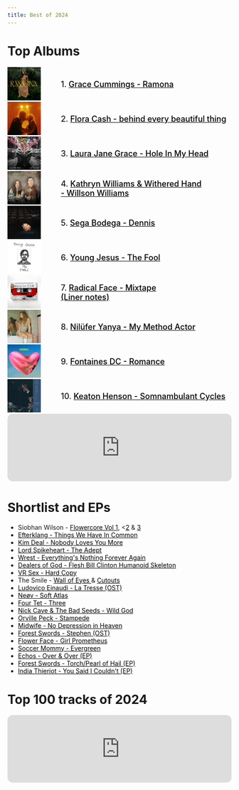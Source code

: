 ```yaml
---
title: Best of 2024
---
```

<style>
  .container {
  display: flex;
  align-items: center;
  justify-content: left
}

img {
  max-width: 75%;
  max-height:75%;
}

.text {
  font-size: 18px;
  padding-left: 20px;
  font-weight: 550;
}

   /* unvisited link */
a:link {
  color: black;
}

/* visited link */
a:visited {
  color: black;
}

/* mouse over link */
a:hover {
  color: MidnightBlue;
}

/* selected link */
a:active {
  color: black;
} 
  </style>
  

# Top Albums
<div class="container">
      <div class="image">
     <a href="https://open.spotify.com/album/1sW5yJBXX7MlGV6bWpjdFZ?si=2w1tDHSWTyyYXxd0YSMgYw">   <img src="/img/gracecummings.jpg"></a>
      </div>
      <div class="text">
      1. <a href="https://open.spotify.com/album/1sW5yJBXX7MlGV6bWpjdFZ?si=2w1tDHSWTyyYXxd0YSMgYw"> Grace Cummings - Ramona </a>
      </div>
    </div>
<div class="container">
      <div class="image">
    <a href="https://open.spotify.com/album/67at8OghnAlTfzw8sgtb1B?si=Fx9xS8_ZTrmLt04vmd3jSg">    <img src="/img/floracash.jpg"> </a>
      </div>
      <div class="text">
     2. <a href="https://open.spotify.com/album/67at8OghnAlTfzw8sgtb1B?si=Fx9xS8_ZTrmLt04vmd3jSg"> Flora Cash - behind every beautiful thing </a>
      </div>
    </div>
<div class="container">
      <div class="image">
      <a href="https://open.spotify.com/album/6uPrNpSpwwNOaeHwhq5ajV?si=Q5SPYr8dRXav0d-QLCZUnA">    <img src="/img/laurajanegrace.jpg"> </a>
      </div>
      <div class="text">
      3. <a href="https://open.spotify.com/album/6uPrNpSpwwNOaeHwhq5ajV?si=Q5SPYr8dRXav0d-QLCZUnA"> Laura Jane Grace - Hole In My Head </a>
      </div>
    </div>
<div class="container">
      <div class="image">
     <a href="https://open.spotify.com/album/5i1gpRUUqGoUX3uqiyNmqV?si=Y2RWp6ekTyapJvNfMLCDog">     <img src="/img/willsonwilliams.jpg"> </a>
      </div>
      <div class="text">
       4. <a href="https://open.spotify.com/album/5i1gpRUUqGoUX3uqiyNmqV?si=Y2RWp6ekTyapJvNfMLCDog"> Kathryn Williams & Withered Hand <br> - Willson Williams </a>
      </div>
    </div>
<div class="container">
      <div class="image">
     <a href="https://open.spotify.com/album/40kTY3AQkWQuo6yA8SnT5s?si=Qfgp8O9tTgqzPzdS6UdgRg">     <img src="/img/segabodega.jpg"> </a>
      </div>
      <div class="text">
      5. <a href="https://open.spotify.com/album/40kTY3AQkWQuo6yA8SnT5s?si=Qfgp8O9tTgqzPzdS6UdgRg"> Sega Bodega - Dennis </a>
      </div>
    </div>
<div class="container">
      <div class="image">
    <a href="https://open.spotify.com/album/4kVOZ2pGbo4GBjyYZbPPS9?si=Cfv5KAeeSuCznw8gDW01Wg">      <img src="/img/youngjesus.jpg"> </a>
      </div>
      <div class="text">
     6. <a href="https://open.spotify.com/album/4kVOZ2pGbo4GBjyYZbPPS9?si=Cfv5KAeeSuCznw8gDW01Wg"> Young Jesus - The Fool </a>
      </div>
    </div>

<div class="container">
      <div class="image">
    <a href="https://open.spotify.com/album/2ms9PCGviIdSR1SDcn8xjN?si=Lq5aEjENSxKTB7sFk1U0FQ">      <img src="/img/radicalface.jpg"> </a>
      </div>
      <div class="text">
      7. <a href="https://open.spotify.com/album/2ms9PCGviIdSR1SDcn8xjN?si=Lq5aEjENSxKTB7sFk1U0FQ"> Radical Face - Mixtape </a> <br>
       <a href="https://www.radicalface.com/blog/2024/11/12/mixtape-liner-notes">(Liner notes)</a>
      </div>
    </div>
<div class="container">
      <div class="image">
  <a href="https://open.spotify.com/album/4BBVZgRsWeNVgGmub6LY3p?si=tnyrTupeQWKyYJrjt4JaVw">        <img src="/img/niluferyanya.jpg"> </a>
      </div>
      <div class="text">
     8. <a href="https://open.spotify.com/album/4BBVZgRsWeNVgGmub6LY3p?si=tnyrTupeQWKyYJrjt4JaVw"> Nilüfer Yanya - My Method Actor</a>
      </div>
    </div>
<div class="container">
      <div class="image">
    <a href="https://open.spotify.com/album/287QQ922OsJYh8aFNGdJG5?si=haOch85UQ3yAS17hWcomsQ">      <img src="/img/fontainesdc.jpg"> </a>
      </div>
      <div class="text">
      9. <a href="https://open.spotify.com/album/287QQ922OsJYh8aFNGdJG5?si=haOch85UQ3yAS17hWcomsQ"> Fontaines DC - Romance </a>
      </div>
    </div>
<div class="container">
      <div class="image">
    <a href="https://open.spotify.com/album/3h9QjkAdxLZGgZgbqjU2S4?si=jnkZAlUNSuG_HBHB1DyYoQ">      <img src="/img/keatonhenson.jpg"> </a>
      </div>
      <div class="text">
      10. <a href="https://open.spotify.com/album/3h9QjkAdxLZGgZgbqjU2S4?si=jnkZAlUNSuG_HBHB1DyYoQ"> Keaton Henson - Somnambulant Cycles </a>
      </div>
    </div>
<iframe style="border-radius:12px" src="https://open.spotify.com/embed/playlist/13OmRuq3htFXrqbXbq1lZQ?utm_source=generator&theme=0" width="100%" height="152" frameBorder="0" allowfullscreen="" allow="autoplay; clipboard-write; encrypted-media; fullscreen; picture-in-picture" loading="lazy"></iframe>

# Shortlist and EPs
- Siobhan Wilson - <a href="https://open.spotify.com/album/4iRIBCOHiWKDvP4IhWSJ70?si=5F7ZJaaBQ6G5He_MWtP_AQ">Flowercore Vol 1</a>, <<a href="https://open.spotify.com/album/3b7QjtNW5GSZmaZhCao9CS?si=l_4KuLGsQXCENdOoSWqCSg">2</a> & <a href="https://open.spotify.com/album/2tbF4TtXRKpTXmOrdJFara?si=8J59Y96MR52Yflk2AY8WsA">3</a>
- <a href="https://open.spotify.com/album/7nbZ6zoCutfdWwFM4Bekpn?si=lwVTtHbLTq26UKzKfU_D1w">Efterklang - Things We Have In Common </a>
- <a href="https://open.spotify.com/album/6MygjJ2a8narXmZnk9ifKp?si=cAC7bH_AT4WZWfUBnkQ5AQ">Kim Deal - Nobody Loves You More </a>
- <a href="https://open.spotify.com/album/4Aub4gPzHl5mO23AJYymzD?si=uFImeBgoQUSwY2NPYmlQyQ">Lord Spikeheart - The Adept </a>
- <a href="https://open.spotify.com/album/4pHD2IF1FowzxROebE72gW?si=62egBQerTGCQY-bLURG-cw">Wrest - Everything's Nothing Forever Again </a>
- <a href="https://open.spotify.com/album/3kWiLWBcdaWhm5IUdK5RlW?si=os_iLTdXR3akc-42h8CNQQ">Dealers of God - Flesh Bill Clinton Humanoid Skeleton </a>
- <a href="https://open.spotify.com/album/3RK4kX0WpVBS9dSILi9YJx?si=BeJirNj6TN-1pD9yCeazWg">VR Sex - Hard Copy </a> 
- The Smile - <a href="https://open.spotify.com/album/6PdPOv5ybKZ9ZuGMk5iGZd?si=17XfrDNGQ2C_x4Z77es_iQ">Wall of Eyes </a> &  <a href="https://open.spotify.com/album/1wOiuWSlK5pQdpQP8VgH6F?si=74F1F5AMRLC9rbTRu6-WwA"> Cutouts </a> 
- <a href="https://open.spotify.com/album/6HBW4VCennw5rKtdCynJyC?si=i8h_Fu2_TciK4EEhiBtyFw">Ludovico Einaudi - La Tresse (OST)</a>
- <a href="https://open.spotify.com/album/4Krjmqw6gmzUQzhE5m1Duc?si=y6j0zM1tQ_ujhei9EK2zNg">Neøv - Soft Atlas </a>
- <a href="https://open.spotify.com/album/7mpTSR6E855VhdCeoPgpCF?si=lO2OhK6hTIuzbC9o6gVlXA">Four Tet - Three </a>
- <a href="https://open.spotify.com/album/0TRr4JGEPJ4eAb5QKRaunf?si=rut02tj-RpGpsuHWRPpmpQ">Nick Cave & The Bad Seeds - Wild God </a>
- <a href="https://open.spotify.com/album/3vi7hLbbjQBJypfAA2gafE?si=XcGWZgsRSLuIIc5HACD6uQ">Orville Peck - Stampede </a>
- <a href="https://open.spotify.com/album/5MLdgEFXND3EClVF1he9nn?si=eaqbZFFIT6W_5jhBZ22_6w">Midwife - No Depression in Heaven </a>
- <a href="https://open.spotify.com/album/0stnovi6FRA7bzQtZLtfc8?si=w_NjtHagRYKCZPBYZ2tYqA">Forest Swords - Stephen (OST) </a>
- <a href="https://open.spotify.com/album/3ctSCjMyiG82FJIdXHnSQo?si=TF1JKjRGS3mr4Qp8wpzwRA">Flower Face - Girl Prometheus </a>
- <a href="https://open.spotify.com/album/1IN1QBfV9tNR6fFgR7PsUl?si=8RKd3rFQTlu21eOBFYPEjw">Soccer Mommy - Evergreen </a>
- <a href="https://open.spotify.com/album/6iu9H2e7R2xCglnJc3KDCH?si=DN98x7JMRHSOdRAdWkQtKA">Echos - Over & Over (EP) </a>
- <a href="https://open.spotify.com/album/3HXjzaIgjZrDG7iJ35WpBL?si=QiEiEr_DSHuEH0HdjbXHBQ">Forest Swords - Torch/Pearl of Hail (EP) </a>
- <a href="https://open.spotify.com/album/25SEvQdnAQ5fVS6HH70I6f?si=UwDlb64IQ2S9eAQMEfyGzg">India Thieriot - You Said I Couldn't (EP) </a>

# Top 100 tracks of 2024
<iframe style="border-radius:12px" src="https://open.spotify.com/embed/playlist/6bElk7qv5OV65fE4uctZUl?utm_source=generator&theme=0" width="100%" height="152" frameBorder="0" allowfullscreen="" allow="autoplay; clipboard-write; encrypted-media; fullscreen; picture-in-picture" loading="lazy"></iframe>
